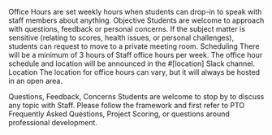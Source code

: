 Office Hours are set weekly hours when students can drop-in to speak with staff members about anything.
Objective
Students are welcome to approach with questions, feedback or personal concerns. If the subject matter is sensitive (relating to scores, health issues, or personal challenges), students can request to move to a private meeting room.
Scheduling
There will be a minimum of 3 hours of Staff office hours per week. The office hour schedule and location will be announced in the #[location] Slack channel.
Location
The location for office hours can vary, but it will always be hosted in an open area.
 
Questions, Feedback, Concerns
Students are welcome to stop by to discuss any topic with Staff. Please follow the framework and first refer to PTO Frequently Asked Questions, Project Scoring, or questions around professional development.